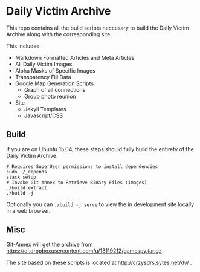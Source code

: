 # Daily Victim Archive

This repo contains all the build scripts neccesary to build the Daily Victim Archive along with the corresponding site.

This includes:
* Markdown Formatted Articles and Meta Articles
* All Daily Victim Images
* Alpha Masks of Specific Images
* Transparency Fill Data
* Google Map Generation Scripts
  * Graph of all connections
  * Group photo reunion
* Site
  * Jekyll Templates
  * Javascript/CSS

## Build

If you are on Ubuntu 15.04, these steps should fully build the entirety of
the Daily Victim Archive.

```
# Requires SuperUser permissions to install dependencies
sudo ./_depends
stack setup
# Invoke Git Annex to Retrieve Binary Files (images)
./build extract
./build -j
```

Optionally you can ```./build -j serve``` to view the in development
site locally in a web browser.

## Misc

Git-Annex will get the archive from https://dl.dropboxusercontent.com/u/13119212/gamespy.tar.gz

The site based on these scripts is located at http://crzysdrs.sytes.net/dv/ .
